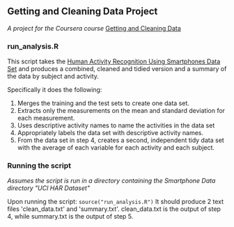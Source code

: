## Getting and Cleaning Data Project
*A project for the Coursera course* [Getting and Cleaning Data](https://www.coursera.org/course/getdata)

### run_analysis.R

This script takes the [Human Activity Recognition Using Smartphones Data Set](http://archive.ics.uci.edu/ml/datasets/Human+Activity+Recognition+Using+Smartphones) and produces a combined, cleaned and tidied version and a summary of the data by subject and activity. 

Specifically it does the following:

1. Merges the training and the test sets to create one data set.
2. Extracts only the measurements on the mean and standard deviation for each measurement. 
3. Uses descriptive activity names to name the activities in the data set
4. Appropriately labels the data set with descriptive activity names. 
5. From the data set in step 4, creates a second, independent tidy data set with the average of each variable for each activity and each subject. 

### Running the script
*Assumes the script is run in a directory containing the Smartphone Data directory "UCI HAR Dataset"*

Upon running the script:
    `source("run_analysis.R")`
It should produce 2 text files 'clean\_data.txt' and 'summary.txt'. clean\_data.txt is the output of step 4, while summary.txt is the output of step 5.
